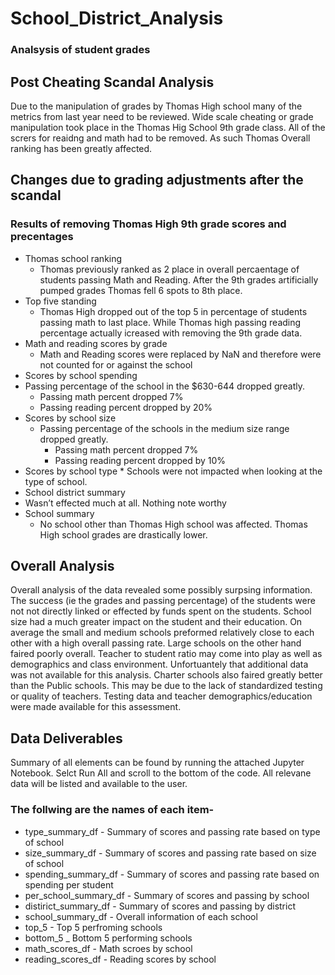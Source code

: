 # School_District_Analysis
### Analsysis of student grades

## Post Cheating Scandal Analysis
Due to the manipulation of grades by Thomas High school many of the metrics from last year need to be reviewed. Wide scale cheating or grade manipulation took place in the Thomas Hig School 9th grade class. All of the scrers for reaidng and math had to be removed. As such Thomas Overall ranking has been greatly affected.

## Changes due to grading adjustments after the scandal
### Results of removing Thomas High 9th grade scores and precentages

* Thomas school ranking
  * Thomas previously ranked as 2 place in overall percaentage of students passing Math and Reading. After the 9th grades artificially pumped grades Thomas fell 6 spots to 8th place. 	
* Top five standing
  * Thomas High dropped out of the top 5 in percentage of students passing math to last place. While Thomas high passing reading percentage actually icreased with removing the 9th grade data.
* Math and reading scores by grade
  * Math and Reading scores were replaced by NaN and therefore were not counted for or against the school
* Scores by school spending
* Passing percentage of the school in the $630-644 dropped greatly.
    * Passing math percent dropped 7%
    * Passing reading percent dropped by 20%
* Scores by school size
  * Passing percentage of the schools in the medium size range dropped greatly.
    * Passing math percent dropped 7%
    * Passing reading percent dropped by 10%
* Scores by school type
	    * Schools were not impacted when looking at the type of school.
* School district summary
 * Wasn’t effected much at all. Nothing note worthy
* School summary
  * No school other than Thomas High school was affected. Thomas High school grades are drastically lower.

      
## Overall Analysis 
Overall analysis of the data revealed some possibly surpsing information. The success (ie the grades and passing percentage) of the students were not not directly linked or effected by funds spent on the students. School size had a much greater impact on the student and their education. On average the small and medium schools preformed relatively close to each other with a high overall passing rate. Large schools on the other hand faired poorly overall. Teacher to student ratio may come into play as well as demographics and class environment. Unfortuantely that additional data was not available for this analysis. Charter schools also faired greatly better than the Public schools. This may be due to the lack of standardized testing or quality of teachers. Testing data and teacher demographics/education were made available for this assessment.

## Data Deliverables
Summary of all elements can be found by running the attached Jupyter Notebook. Selct Run All and scroll to the bottom of the code. All relevane data will be listed and available to the user.

### The follwing are the names of each item-

* type_summary_df - Summary of scores and passing rate based on type of school
* size_summary_df - Summary of scores and passing rate based on size of school
* spending_summary_df - Summary of scores and passing rate based on spending per student
* per_school_summary_df - Summary of scores and passing by school
* distirict_summary_df - Summary of scores and passing by district
* school_summary_df - Overall information of each school 
* top_5 - Top 5 perfroming schools
* bottom_5 _ Bottom 5 performing schools
* math_scores_df - Math scroes by school
* reading_scores_df - Reading scores by school


